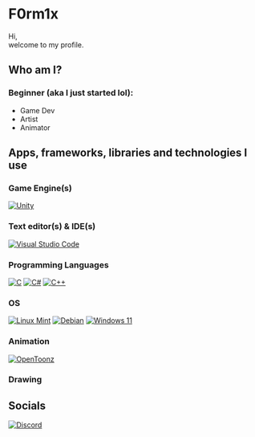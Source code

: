 # F0rm1x

Hi,<br>
welcome to my profile.
## Who am I?
### Beginner (aka I just started lol):
- Game Dev
- Artist
- Animator
## Apps, frameworks, libraries and technologies I use
### Game Engine(s)
[![Unity](https://img.shields.io/badge/unity-%23000000.svg?style=for-the-badge&logo=unity&logoColor=white)](https://unity.com/)
### Text editor(s) & IDE(s)
[![Visual Studio Code](https://img.shields.io/badge/Visual%20Studio%20Code-0078d7.svg?style=for-the-badge&logo=visual-studio-code&logoColor=white)](https://code.visualstudio.com/)
### Programming Languages
[![C](https://img.shields.io/badge/c-%2300599C.svg?style=for-the-badge&logo=c&logoColor=white)](https://www.iso.org/standard/82075.html)
[![C#](https://img.shields.io/badge/c%23-%23239120.svg?style=for-the-badge&logo=csharp&logoColor=white)](https://dotnet.microsoft.com/en-us/languages/csharp)
[![C++](https://img.shields.io/badge/c++-%2300599C.svg?style=for-the-badge&logo=c%2B%2B&logoColor=white)](https://isocpp.org/)
### OS
[![Linux Mint](https://img.shields.io/badge/Linux%20Mint-87CF3E?style=for-the-badge&logo=Linux%20Mint&logoColor=white)](https://linuxmint.com/)
[![Debian](https://img.shields.io/badge/Debian-D70A53?style=for-the-badge&logo=debian&logoColor=white)](https://www.debian.org/)
[![Windows 11](https://img.shields.io/badge/Windows%2011-%230079d5.svg?style=for-the-badge&logo=Windows%2011&logoColor=white)](https://www.microsoft.com/cs-cz/windows/get-windows-11)
### Animation
[![OpenToonz](https://www.startpage.com/av/proxy-image?piurl=http%3A%2F%2Fgarr8.altervista.org%2Fwp-content%2Fuploads%2F2016%2F03%2FOpenToonz_logo.jpg&sp=1730969193T2c50d12134f3457a5b298980836ae8b6d05f8937bad1132965e62e3317761be6)](https://opentoonz.github.io/e/)
### Drawing
## Socials
[![Discord](https://img.shields.io/badge/Discord-%235865F2.svg?style=for-the-badge&logo=discord&logoColor=white)](https://discord.com/users/948139158222831637)
<!---
F0rm1x/F0rm1x is a ✨ special ✨ repository because its `README.md` (this file) appears on your GitHub profile.
You can click the Preview link to take a look at your changes.
--->
